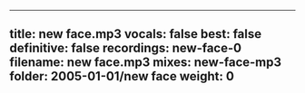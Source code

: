 
---
title: new face.mp3
vocals: false
best: false
definitive: false
recordings: new-face-0
filename: new face.mp3
mixes: new-face-mp3
folder: 2005-01-01/new face
weight: 0
---
